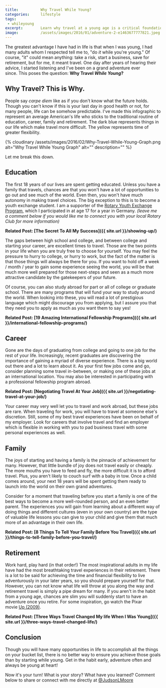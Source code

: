 ```yaml
---
title:			Why Travel While Young?
categories:		lifestyle
tags:
 - whileyoung
excerpt:		Learn why travel at a young age is a critical foundation for developing skill, independence, and for ensuring a prosperous life.
image:			/assets/images/2016/01/adventure-2-e1463677777821.jpeg
---
```


The greatest advantage I have had in life is that when I was young, I had many adults whom I respected tell me to, "do _it_ while you're young." Of course, "it" could mean anything: take a risk, start a business, save for retirement, but for me, it meant travel. One day after years of hearing their advice, I started listening and I've been on a grand adventure ever since. This poses the question: **Why Travel *While Young*?**

## Why Travel? This is Why.

People say *carpe diem* like as if you don't know what the future holds. Though you can't know if this is your last day in good health or not, for many people, life can be somehow predictable. I've made this infographic to represent an average American's life who sticks to the traditional routine of education, career, family and retirement. The dark blue represents things in our life which make travel more difficult. The yellow represents time of greater flexibility.

{% cloudinary /assets/images/2016/02/Why-Travel-While-Young-Graph.png alt="Why Travel While Young Graph" alt="" description="" %}

Let me break this down.

## Education

The first 18 years of our lives are spent getting educated. Unless you have a family that travels, chances are that you won't have a lot of opportunities to go out and see much of the world. Even then, you won't have much autonomy in making travel choices. The big exception to this is to become a youth exchange student. I am a supporter of the [Rotary Youth Exchange Program](https://www.rotary.org/en/our-programs/youth-exchanges), which I participated in at age 17 for a year in Germany. *(leave me a comment below if you would like me to connect you with your local Rotary Club for more information)*

**Related Post: [The Secret To All My Success]({{ site.url }}/showing-up/)**

The gaps between high school and college, and between college and starting your career, are excellent times to travel. Those are the two points in your life when you are truly free to choose for yourself. You may feel the pressure to hurry to college, or hurry to work, but the fact of the matter is that those things will always be there for you. If you want to hold off a week / month / year to gain some experience seeing the world, you will be that much more well prepared for those next-steps and seen as a much more attractive candidate by the gatekeepers of your future.

Of course, you can also study abroad for part or all of college or graduate school. There are many programs that will fund your way to study around the world. When looking into these, you will read a lot of prestigious language which might discourage you from applying, but I assure you that they need you to apply as much as you want them to say yes!

**Related Post: [19 Amazing International Fellowship Programs]({{ site.url }}/international-fellowship-programs/)**

## Career

Gone are the days of graduating from college and going to one job for the rest of your life. Increasingly, recent graduates are discovering the importance of gaining a myriad of diverse experience. There is a big world out there and a lot to learn about it. As your first few jobs come and go, consider planning some travel in-between, or making one of these jobs at an international location. You may also be interested in participating with a professional fellowship program abroad.

**Related Post: [Negotiating Travel At Your Job]({{ site.url }}/negotiating-travel-at-your-job/)**

Your career may very well let you to travel and work abroad, but these jobs are rare. When traveling for work, you will have to travel at someone else's discretion. Still, some of my best travel experiences have been on behalf of my employer. Look for careers that involve travel and find an employer which is flexible in working with you to pad business travel with some personal experiences as well.

## Family

The joys of starting and having a family is the pinnacle of achievement for many. However, that little bundle of joy does not travel easily or cheaply. The more mouths you have to feed and fly, the more difficult it is to afford travel. Plus, you aren't likely to couch surf with a baby in tow. Once a child comes around, your next 18 years will be spent getting them ready to launch into the world on their own grand adventures.

Consider for a moment that traveling before you start a family is one of the best ways to become a more well-rounded person, and an even better parent. The experiences you will gain from learning about a different way of doing things and different cultures (even in your own country) are the type of valuable life lessons you can give to your child and give them that much more of an advantage in their own life.

**Related Post: [8 Things To Tell Your Family Before You Travel]({{ site.url }}/things-to-tell-family-before-you-travel/)**

## Retirement

Work hard, play hard (in that order!) The most inspirational adults in my life have had the most breathtaking travel experiences in their retirement. There is a lot to be said for achieving the time and financial flexibility to live adventurously in your later years, so you should prepare yourself for that. However, you can not know what life will throw at you along the way and retirement travel is simply a pipe dream for many. If you aren't in the habit from a young age, chances are slim you will suddenly start to have an adventure once you retire. For some inspiration, go watch the Pixar movie [Up (2009)](https://geo.itunes.apple.com/us/movie/up/id322447599?at=1l3vaf4&mt=6).

**Related Post: [Three Ways Travel Changed My life When I Was Young]({{ site.url }}/three-ways-travel-changed-life/)**

## Conclusion

Though you will have many opportunities in life to accomplish all the things on your bucket list, there is no better way to ensure you achieve those goals than by starting while young. Get in the habit early, adventure often and always be young at heart!

Now it's your turn! What is your story? What have you learned? Comment below to share or connect with me directly at [@JudsonLMoore](https://twitter.com/judsonlmoore)
